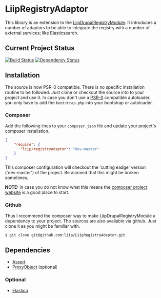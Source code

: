 # LiipRegistryAdaptor

This library is an extension to the [LiipDrupalRegistryModule](https://github.com/liip/LiipDrupalRegistryModule).
It introduces a number of adaptors to be able to integrate the registry with a number of external services; like Elasticsearch.

## Current Project Status

[![Build Status](https://travis-ci.org/liip/LiipRegistryAdaptor.png?branch=master)](https://travis-ci.org/liip/LiipRegistryAdaptor)
[![Dependency Status](https://www.versioneye.com/user/projects/52526e85632bac22fc000075/badge.png)](https://www.versioneye.com/user/projects/52526e85632bac22fc000075)

## Installation
The source is now PSR-0 compatible. There is no specific installation routine to be followed. Just clone or checkout the source into to your project
and use it.
In case you don't use a [PSR-0](https://github.com/php-fig/fig-standards/blob/master/accepted/PSR-0.md) compatible autoloader, you only have to add the `bootstrap.php` into your bootstrap or
autoloader.

### Composer
Add the following lines to your `composer.json` file and update your project's composer installation.

```json
{
    "require": {
       "liip/registryadaptor": "dev-master"
    }
}
```

This composer configuration will checkout the 'cutting eadge' version ('dev-master') of the project. Be alarmed that this might be broken sometimes.


**NOTE:**
In case you do not know what this means the [composer project website](http://getcomposer.org) is a good place to start.


### Github
Thus I recommend the composer way to make LiipDrupalRegistryModule a dependency to your project.
The sources are also available via github. Just clone it as you might be familiar with.

```bash
$ git clone git@github.com:liip/LiipRegistryAdaptor.git
```

## Dependencies

- [Assert](http://github.com/beberlei/assert)
- [ProxyObject](git@github.com:lapistano/proxy-object.git) (optional)

### Optional

- [Elastica](https://github.com/ruflin/elastica)

